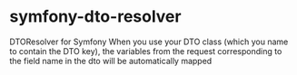 # symfony-dto-resolver
DTOResolver for Symfony
When you use your DTO class (which you name to contain the DTO key), the variables from the request corresponding to the field name in the dto will be automatically mapped
